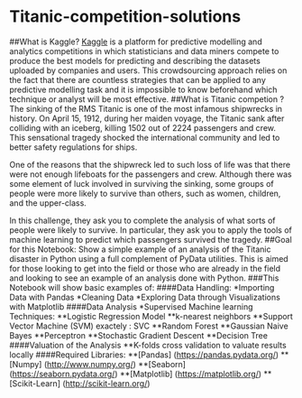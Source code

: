 # Titanic-competition-solutions
##What is Kaggle?
[Kaggle](https://en.wikipedia.org/wiki/Kaggle) is a platform for predictive modelling and analytics competitions in which statisticians and data miners compete to produce the best models for predicting and describing the datasets uploaded by companies and users. This crowdsourcing approach relies on the fact that there are countless strategies that can be applied to any predictive modelling task and it is impossible to know beforehand which technique or analyst will be most effective.
##What is Titanic competion ?
The sinking of the RMS Titanic is one of the most infamous shipwrecks in history.  On April 15, 1912, during her maiden voyage, the Titanic sank after colliding with an iceberg, killing 1502 out of 2224 passengers and crew. This sensational tragedy shocked the international community and led to better safety regulations for ships.

One of the reasons that the shipwreck led to such loss of life was that there were not enough lifeboats for the passengers and crew. Although there was some element of luck involved in surviving the sinking, some groups of people were more likely to survive than others, such as women, children, and the upper-class.

In this challenge, they ask you to complete the analysis of what sorts of people were likely to survive. In particular, they ask you to apply the tools of machine learning to predict which passengers survived the tragedy.
##Goal for this Notebook:
Show a simple example of an analysis of the Titanic disaster in Python using a full complement of PyData utilities. This is aimed for those looking to get into the field or those who are already in the field and looking to see an example of an analysis done with Python.
###This Notebook will show basic examples of:
####Data Handling:
*Importing Data with Pandas
*Cleaning Data
*Exploring Data through Visualizations with Matplotlib
####Data Analysis
*Supervised Machine learning Techniques:
**Logistic Regression Model
**k-nearest neighbors
**Support Vector Machine (SVM) exactely : SVC 
**Random Forest
**Gaussian Naive Bayes
**Perceptron
**Stochastic Gradient Descent
**Decision Tree
####Valuation of the Analysis
**K-folds cross validation to valuate results locally
####Required Libraries:
**[Pandas] (https://pandas.pydata.org/)
**[Numpy] (http://www.numpy.org/)
**[Seaborn] (https://seaborn.pydata.org/)
**[Matplotlib] (https://matplotlib.org/)
**[Scikit-Learn] (http://scikit-learn.org/)

